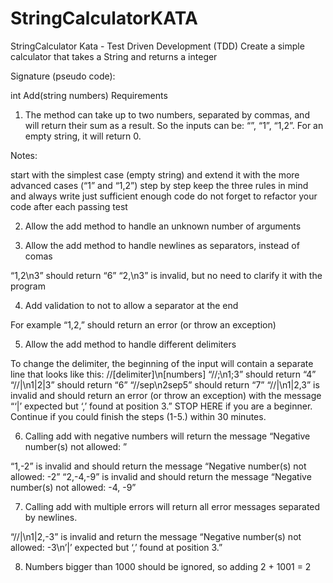 # StringCalculatorKATA
StringCalculator Kata - Test Driven Development (TDD)
Create a simple calculator that takes a String and returns a integer

Signature (pseudo code):

int Add(string numbers)
Requirements
1. The method can take up to two numbers, separated by commas, and will return their sum as a result. So the inputs can be: “”, “1”, “1,2”. For an empty string, it will return 0.

Notes:

start with the simplest case (empty string) and extend it with the more advanced cases (“1” and “1,2”) step by step
keep the three rules in mind and always write just sufficient enough code
do not forget to refactor your code after each passing test

2. Allow the add method to handle an unknown number of arguments

3. Allow the add method to handle newlines as separators, instead of comas

“1,2\n3” should return “6”
“2,\n3” is invalid, but no need to clarify it with the program

4. Add validation to not to allow a separator at the end

For example “1,2,” should return an error (or throw an exception)

5. Allow the add method to handle different delimiters

To change the delimiter, the beginning of the input will contain a separate line that looks like this:
//[delimiter]\n[numbers]
“//;\n1;3” should return “4”
“//|\n1|2|3” should return “6”
“//sep\n2sep5” should return “7”
“//|\n1|2,3” is invalid and should return an error (or throw an exception) with the message “‘|’ expected but ‘,’ found at position 3.”
STOP HERE if you are a beginner. Continue if you could finish the steps (1-5.) within 30 minutes.

6. Calling add with negative numbers will return the message “Negative number(s) not allowed: <negativeNumbers>”

“1,-2” is invalid and should return the message “Negative number(s) not allowed: -2”
“2,-4,-9” is invalid and should return the message “Negative number(s) not allowed: -4, -9”
  
7. Calling add with multiple errors will return all error messages separated by newlines.

“//|\n1|2,-3” is invalid and return the message “Negative number(s) not allowed: -3\n’|’ expected but ‘,’ found at position 3.”
  
8. Numbers bigger than 1000 should be ignored, so adding 2 + 1001 = 2
